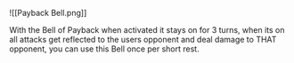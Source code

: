 ![[Payback Bell.png]]

With the Bell of Payback when activated it stays on for 3 turns, when its on all attacks get reflected to the users opponent and deal damage to THAT opponent, you can use this Bell once per short rest.